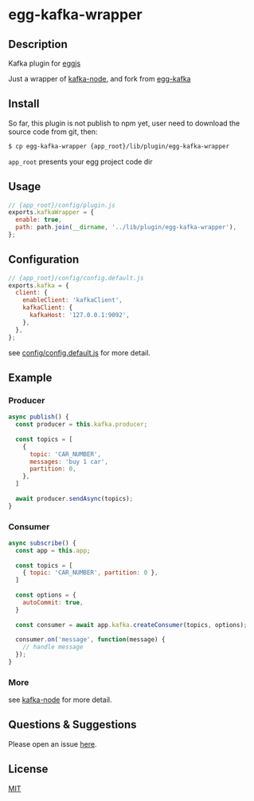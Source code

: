 # egg-kafka-wrapper

## Description
Kafka plugin for [eggjs](https://eggjs.org/)

Just a wrapper of [kafka-node](https://github.com/SOHU-Co/kafka-node), and fork from [egg-kafka](https://github.com/ntfs32/egg-kafka)

## Install
So far, this plugin is not publish to npm yet, user need to download the source code from git, then:
```bash
$ cp egg-kafka-wrapper {app_root}/lib/plugin/egg-kafka-wrapper
```

`app_root` presents your egg project code dir

## Usage

```js
// {app_root}/config/plugin.js
exports.kafkaWrapper = {
  enable: true,
  path: path.join(__dirname, '../lib/plugin/egg-kafka-wrapper'),
};
```

## Configuration

```js
// {app_root}/config/config.default.js
exports.kafka = {
  client: {
    enableClient: 'kafkaClient',
    kafkaClient: {
      kafkaHost: '127.0.0.1:9092',
    },
  },
};
```

see [config/config.default.js](https://github.com/terrencewei/egg-kafka-wrapper/blob/master/config/config.default.js) for more detail.

## Example
### Producer

```js
async publish() {
  const producer = this.kafka.producer;
  
  const topics = [
    {
      topic: 'CAR_NUMBER',
      messages: 'buy 1 car',
      partition: 0,
    },
  ]
  
  await producer.sendAsync(topics);
}
````

### Consumer

```js
async subscribe() {
  const app = this.app;
  
  const topics = [
    { topic: 'CAR_NUMBER', partition: 0 },
  ]
  
  const options = {
    autoCommit: true,
  }
  
  const consumer = await app.kafka.createConsumer(topics, options);
  
  consumer.on('message', function(message) {
    // handle message
  });
}

```

### More
see [kafka-node](https://github.com/SOHU-Co/kafka-node/blob/master/README.md) for more detail.

## Questions & Suggestions

Please open an issue [here](https://github.com/terrencewei/egg-kafka-wrapper/issues).

## License

[MIT](LICENSE)
